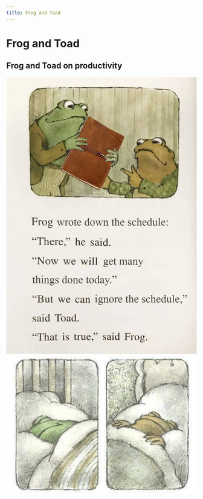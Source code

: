 ```yaml
---
title: Frog and Toad
---
```

# Frog and Toad
## Frog and Toad on productivity
![](files/frog-and-toad-agenda.jpeg)
![](files/frog-and-toad-sleeping.jpeg)